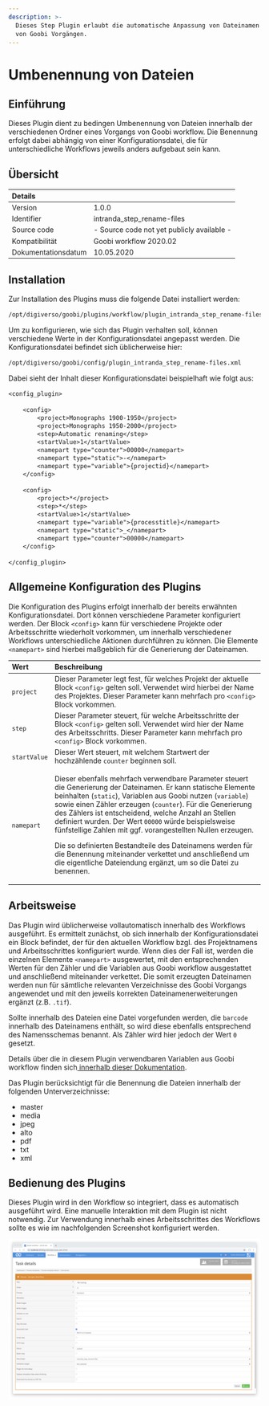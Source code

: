 ```yaml
---
description: >-
  Dieses Step Plugin erlaubt die automatische Anpassung von Dateinamen innerhalb
  von Goobi Vorgängen.
---
```


# Umbenennung von Dateien

## Einführung

Dieses Plugin dient zu bedingen Umbenennung von Dateien innerhalb der verschiedenen Ordner eines Vorgangs von Goobi workflow. Die Benennung erfolgt dabei abhängig von einer Konfigurationsdatei, die für unterschiedliche Workflows jeweils anders aufgebaut sein kann.

## Übersicht

| Details |  |
| :--- | :--- |
| Version | 1.0.0 |
| Identifier | intranda\_step\_rename-files |
| Source code | - Source code not yet publicly available - |
| Kompatibilität | Goobi workflow 2020.02 |
| Dokumentationsdatum | 10.05.2020 |

## Installation

Zur Installation des Plugins muss die folgende Datei installiert werden:

```bash
/opt/digiverso/goobi/plugins/workflow/plugin_intranda_step_rename-files.jar
```

Um zu konfigurieren, wie sich das Plugin verhalten soll, können verschiedene Werte in der Konfigurationsdatei angepasst werden. Die Konfigurationsdatei befindet sich üblicherweise hier:

```bash
/opt/digiverso/goobi/config/plugin_intranda_step_rename-files.xml
```

Dabei sieht der Inhalt dieser Konfigurationsdatei beispielhaft wie folgt aus:

```markup
<config_plugin>
    
    <config>
        <project>Monographs 1900-1950</project>
        <project>Monographs 1950-2000</project>
        <step>Automatic renaming</step>
        <startValue>1</startValue>
        <namepart type="counter">00000</namepart>
        <namepart type="static">-</namepart>
        <namepart type="variable">{projectid}</namepart>
    </config>
    
    <config>
        <project>*</project>
        <step>*</step>
        <startValue>1</startValue>
        <namepart type="variable">{processtitle}</namepart>
        <namepart type="static">_</namepart>
        <namepart type="counter">00000</namepart>
    </config>
    
</config_plugin>
```

## Allgemeine Konfiguration des Plugins

Die Konfiguration des Plugins erfolgt innerhalb der bereits erwähnten Konfigurationsdatei. Dort können verschiedene Parameter konfiguriert werden. Der Block `<config>` kann für verschiedene Projekte oder Arbeitsschritte wiederholt vorkommen, um innerhalb verschiedener Workflows unterschiedliche Aktionen durchführen zu können. Die Elemente `<namepart>` sind hierbei maßgeblich für die Generierung der Dateinamen.

<table>
  <thead>
    <tr>
      <th style="text-align:left">Wert</th>
      <th style="text-align:left">Beschreibung</th>
    </tr>
  </thead>
  <tbody>
    <tr>
      <td style="text-align:left"><code>project</code>
      </td>
      <td style="text-align:left">Dieser Parameter legt fest, f&#xFC;r welches Projekt der aktuelle Block <code>&lt;config&gt;</code> gelten
        soll. Verwendet wird hierbei der Name des Projektes. Dieser Parameter kann
        mehrfach pro <code>&lt;config&gt;</code> Block vorkommen.</td>
    </tr>
    <tr>
      <td style="text-align:left"><code>step</code>
      </td>
      <td style="text-align:left">Dieser Parameter steuert, f&#xFC;r welche Arbeitsschritte der Block <code>&lt;config&gt;</code> gelten
        soll. Verwendet wird hier der Name des Arbeitsschritts. Dieser Parameter
        kann mehrfach pro <code>&lt;config&gt;</code> Block vorkommen.</td>
    </tr>
    <tr>
      <td style="text-align:left"><code>startValue</code>
      </td>
      <td style="text-align:left">Dieser Wert steuert, mit welchem Startwert der hochz&#xE4;hlende <code>counter</code> beginnen
        soll.</td>
    </tr>
    <tr>
      <td style="text-align:left"><code>namepart</code>
      </td>
      <td style="text-align:left">
        <p>Dieser ebenfalls mehrfach verwendbare Parameter steuert die Generierung
          der Dateinamen. Er kann statische Elemente beinhalten (<code>static</code>),
          Variablen aus Goobi nutzen (<code>variable</code>) sowie einen Z&#xE4;hler
          erzeugen (<code>counter</code>). F&#xFC;r die Generierung des Z&#xE4;hlers
          ist entscheidend, welche Anzahl an Stellen definiert wurden. Der Wert <code>00000</code> w&#xFC;rde
          beispielsweise f&#xFC;nfstellige Zahlen mit ggf. vorangestellten Nullen
          erzeugen.</p>
        <p>Die so definierten Bestandteile des Dateinamens werden f&#xFC;r die Benennung
          miteinander verkettet und anschlie&#xDF;end um die eigentliche Dateiendung
          erg&#xE4;nzt, um so die Datei zu benennen.</p>
      </td>
    </tr>
  </tbody>
</table>

## Arbeitsweise

Das Plugin wird üblicherweise vollautomatisch innerhalb des Workflows ausgeführt. Es ermittelt zunächst, ob sich innerhalb der Konfigurationsdatei ein Block befindet, der für den aktuellen Workflow bzgl. des Projektnamens und Arbeitsschrittes konfiguriert wurde. Wenn dies der Fall ist, werden die einzelnen Elemente `<namepart>` ausgewertet, mit den entsprechenden Werten für den Zähler und die Variablen aus Goobi workflow ausgestattet und anschließend miteinander verkettet. Die somit erzeugten Dateinamen werden nun für sämtliche relevanten Verzeichnisse des Goobi Vorgangs angewendet und mit den jeweils korrekten Dateinamenerweiterungen ergänzt \(z.B. `.tif`\).

Sollte innerhalb des Dateien eine Datei vorgefunden werden, die `barcode` innerhalb des Dateinamens enthält, so wird diese ebenfalls entsprechend des Namensschemas benannt. Als Zähler wird hier jedoch der Wert `0` gesetzt.

Details über die in diesem Plugin verwendbaren Variablen aus Goobi workflow finden sich[ innerhalb dieser Dokumentation](https://docs.intranda.com/goobi-workflow-de/manager/8).

Das Plugin berücksichtigt für die Benennung die Dateien innerhalb der folgenden Unterverzeichnisse:

* master
* media
* jpeg
* alto
* pdf
* txt
* xml

## Bedienung des Plugins

Dieses Plugin wird in den Workflow so integriert, dass es automatisch ausgeführt wird. Eine manuelle Interaktion mit dem Plugin ist nicht notwendig. Zur Verwendung innerhalb eines Arbeitsschrittes des Workflows sollte es wie im nachfolgenden Screenshot konfiguriert werden.

![Integration des Plugins in den Workflow](../.gitbook/assets/intranda_step_rename-files.png)

